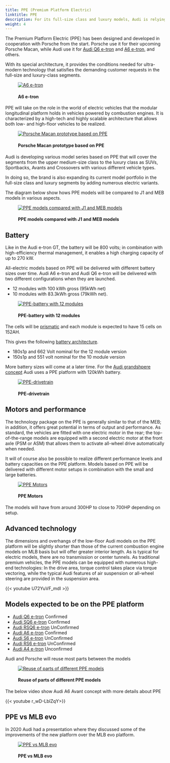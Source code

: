 ```yaml
---
title: PPE (Premium Platform Electric)
linktitle: PPE
description: For its full-size class and luxury models, Audi is relying on a fourth platform.
weight: 4
---
```

<!-- markdownlint-disable MD033 -->

The Premium Platform Electric (PPE) has been designed and developed in cooperation with Porsche from the
start. Porsche use it for their upcoming Porsche Macan, while Audi use it for [Audi Q6 e-tron](../../../models/q6-e-tron/)
and [A6 e-tron](../../../models/a6-e-tron/), and others.

With its special architecture, it provides the conditions needed for ultra-modern
technology that satisfies the demanding customer requests in the full-size and luxury-class
segments.

<figure>
    <a href="https://media.electrichasgoneaudi.net/multimedia/models/a6-e-tron/a6-etron-1.jpg">
        <img src="https://media.electrichasgoneaudi.net/multimedia/models/a6-e-tron/a6-etron-1s.jpg"
        alt="A6 e-tron" title="A6 e-tron">
    </a>
    <figcaption><h4>A6 e-tron</h4></figcaption>
</figure>

PPE will take on the role in the world of electric vehicles that the modular longitudinal
platform holds in vehicles powered by combustion engines. It is characterized by a high-tech
and highly scalable architecture that allows both low- and high-floor vehicles to be realized.

<figure>
    <a href="https://media.electrichasgoneaudi.net/multimedia/technology/bev-platforms/ppe/macan.jpg">
        <img src="https://media.electrichasgoneaudi.net/multimedia/technology/bev-platforms/ppe/macans.jpg"
        alt="Porsche Macan prototype based on PPE" title="Porsche Macan prototype based on PPE">
    </a>
    <figcaption><h4>Porsche Macan prototype based on PPE</h4></figcaption>
</figure>

Audi is developing various model series based on PPE that will cover the segments from
the upper medium-size class to the luxury class as SUVs, Sportbacks, Avants and Crossovers with various different vehicle types. 

In doing so, the brand is also expanding its current model portfolio in the full-size class and luxury segments by adding numerous electric variants.

The diagram below show hows PPE models will be compared to J1 and MEB models in various aspects.

<figure>
    <a href="https://media.electrichasgoneaudi.net/multimedia/technology/bev-platforms/ppe/comparativeperformance.png">
        <img src="https://media.electrichasgoneaudi.net/multimedia/technology/bev-platforms/ppe/comparativeperformances.png" alt="PPE models compared with J1 and MEB models" title="PPE models compared with J1 and MEB models">
    </a>
    <figcaption><h4>PPE models compared with J1 and MEB models</h4></figcaption>
</figure>

## Battery

Like in the Audi e-tron GT, the battery will be 800 volts; in combination with high-efficiency thermal management, it enables a
high charging capacity of up to 270 kW.

All-electric models based on PPE will be delivered with different battery sizes over time. Audi A6 e-tron and Audi Q6 e-tron
will be delivered with two different configurations when they are launched.

- 12 modules with 100 kWh gross (95kWh net)
- 10 modules with 83.3kWh gross (79kWh net).

<figure>
    <a href="https://media.electrichasgoneaudi.net/multimedia/technology/bev-platforms/ppe/battery.png">
        <img src="https://media.electrichasgoneaudi.net/multimedia/technology/bev-platforms/ppe/batterys.png"
        alt="PPE-battery with 12 modules" title="PPE-battery with 12 modules">
    </a>
    <figcaption><h4>PPE-battery with 12 modules</h4></figcaption>
</figure>

The cells will be [prismatic](../../battery/cell/#prismatic-housing) and each module is expected to have 15 cells on 152AH.

This gives the following [battery architecture](../../battery/batterysystem/#architecture).

- 180s1p and 662 Volt nominal for the 12 module version
- 150s1p and 551 volt nominal for the 10 module version

More battery sizes will come at a later time.
For the [Audi grandshpere concept](../../../articles/audigrandsphereconcept/) Audi uses a PPE platform with 120kWh battery.

<figure>
    <a href="https://media.electrichasgoneaudi.net/multimedia/technology/bev-platforms/ppe/drivetrain.jpg">
        <img src="https://media.electrichasgoneaudi.net/multimedia/technology/bev-platforms/ppe/drivetrains.jpg"
        alt="PPE-drivetrain" title="PPE-drivetrain">
    </a>
    <figcaption><h4>PPE-drivetrain</h4></figcaption>
</figure>

## Motors and performance

The technology package on the PPE is generally similar to that of the MEB; in addition, it offers
great potential in terms of output and performance. As standard, the vehicles are fitted with
one electric motor in the rear; the top-of-the-range models are equipped with a second electric
motor at the front axle (PSM or ASM) that allows them to activate all-wheel drive
automatically when needed.

It will of course also be possible to realize different performance
levels and battery capacities on the PPE platform. Models based on PPE will be delivered with different motor setups in combination with the small and large batteries.

<figure>
    <a href="https://media.electrichasgoneaudi.net/multimedia/technology/bev-platforms/ppe/motors.jpg">
        <img src="https://media.electrichasgoneaudi.net/multimedia/technology/bev-platforms/ppe/motorss.jpg"
        alt="PPE Motors" title="PPE Motors">
    </a>
    <figcaption><h4>PPE Motors</h4></figcaption>
</figure>

The models will have from around 300HP to close to 700HP depending on setup.

## Advanced technology

The dimensions and overhangs of the low-floor Audi models on the PPE platform will be
slightly shorter than those of the current combustion engine models on MLB basis but will
offer greater interior length. As is typical for electric models, there are no transmission or
center tunnels. As traditional premium vehicles, the PPE models can be equipped with
numerous high-end technologies: In the drive area, torque control takes place via torque
vectoring, while the typical Audi features of air suspension or all-wheel steering are provided in
the suspension area.

{{< youtube U72YuVF_mdI >}}

## Models expected to be on the PPE platform

- [Audi Q6 e-tron](../../../models/q6-e-tron) Confirmed
- [Audi SQ6 e-tron](../../../models/q6-e-tron) Confirmed
- [Audi RSQ6 e-tron](../../../models/q6-e-tron) UnConfirmed
- [Audi A6 e-tron](../../../models/a6-e-tron) Confirmed
- [Audi S6 e-tron](../../../models/a6-e-tron) UnConfirmed
- [Audi RS6 e-tron](../../../models/a6-e-tron) UnConfirmed
- [Audi A4 e-tron](../../../models/a4-e-tron) Unconfirmed

Audi and Porsche will reuse most parts between the models

<figure>
    <a href="https://media.electrichasgoneaudi.net/multimedia/technology/bev-platforms/ppe/part.png">
        <img src="https://media.electrichasgoneaudi.net/multimedia/technology/bev-platforms/ppe/parts.png" alt="Reuse of parts of different PPE models" title="Reuse of parts of different PPE models">
    </a>
    <figcaption><h4>Reuse of parts of different PPE models</h4></figcaption>
</figure>

The below video show Audi A6 Avant concept with more details about PPE

{{< youtube r_wD-LblZqY>}}

## PPE vs MLB evo

In 2020 Audi had a presentation where they discussed some of the improvements of the new platform over the MLB evo platform.

<figure>
    <a href="https://media.electrichasgoneaudi.net/multimedia/technology/bev-platforms/ppe/ppepresentation2.png">
        <img src="https://media.electrichasgoneaudi.net/multimedia/technology/bev-platforms/ppe/ppepresentation2s.png"
        alt="PPE vs MLB evo" title="PPE vs MLB evo">
    </a>
    <figcaption><h4>PPE vs MLB evo</h4></figcaption>
</figure>
